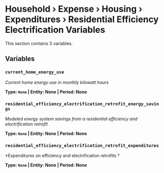 # Household › Expense › Housing › Expenditures › Residential Efficiency Electrification Variables

This section contains 3 variables.

## Variables

### `current_home_energy_use`
*Current home energy use in monthly kilowatt hours*

**Type: `None` | Entity: None | Period: None**

### `residential_efficiency_electrification_retrofit_energy_savings`
*Modeled energy system savings from a residential efficiency and electrification retrofit*

**Type: `None` | Entity: None | Period: None**

### `residential_efficiency_electrification_retrofit_expenditures`
*Expenditures on efficiency and electrification retrofits *

**Type: `None` | Entity: None | Period: None**
